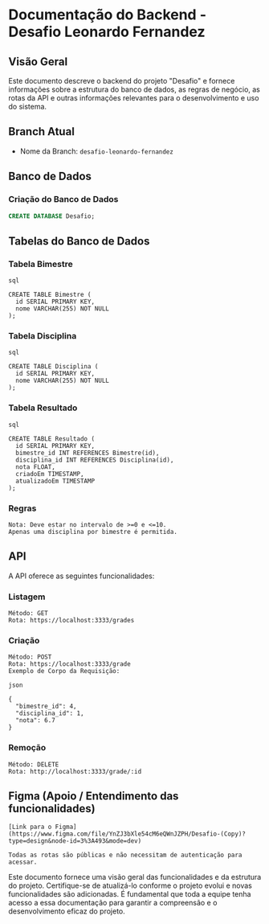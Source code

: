 # Documentação do Backend - Desafio Leonardo Fernandez

## Visão Geral

Este documento descreve o backend do projeto "Desafio" e fornece informações sobre a estrutura do banco de dados, as regras de negócio, as rotas da API e outras informações relevantes para o desenvolvimento e uso do sistema.

## Branch Atual

- Nome da Branch: `desafio-leonardo-fernandez`

## Banco de Dados

### Criação do Banco de Dados

```sql
CREATE DATABASE Desafio;

```
## Tabelas do Banco de Dados
### Tabela Bimestre

```
sql

CREATE TABLE Bimestre (
  id SERIAL PRIMARY KEY,
  nome VARCHAR(255) NOT NULL
);

```
### Tabela Disciplina

```
sql

CREATE TABLE Disciplina (
  id SERIAL PRIMARY KEY,
  nome VARCHAR(255) NOT NULL
);

```
### Tabela Resultado

```
sql

CREATE TABLE Resultado (
  id SERIAL PRIMARY KEY,
  bimestre_id INT REFERENCES Bimestre(id),
  disciplina_id INT REFERENCES Disciplina(id),
  nota FLOAT,
  criadoEm TIMESTAMP,
  atualizadoEm TIMESTAMP
);

```
### Regras

    Nota: Deve estar no intervalo de >=0 e <=10.
    Apenas uma disciplina por bimestre é permitida.

## API

A API oferece as seguintes funcionalidades:
### Listagem

    Método: GET
    Rota: https://localhost:3333/grades

### Criação

    Método: POST
    Rota: https://localhost:3333/grade
    Exemplo de Corpo da Requisição:

```
json

{
  "bimestre_id": 4,
  "disciplina_id": 1,
  "nota": 6.7
}

```
### Remoção

    Método: DELETE
    Rota: http://localhost:3333/grade/:id

## Figma (Apoio / Entendimento das funcionalidades)

    [Link para o Figma](https://www.figma.com/file/YnZJ3bXle54cM6eQWnJZPH/Desafio-(Copy)?type=design&node-id=3%3A493&mode=dev)

    Todas as rotas são públicas e não necessitam de autenticação para acessar.

Este documento fornece uma visão geral das funcionalidades e da estrutura do projeto. Certifique-se de atualizá-lo conforme o projeto evolui e novas funcionalidades são adicionadas. É fundamental que toda a equipe tenha acesso a essa documentação para garantir a compreensão e o desenvolvimento eficaz do projeto.

